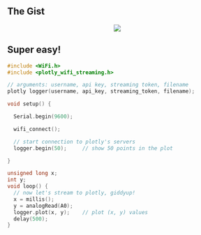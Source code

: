 ## The Gist

<p align="center">
<a href="http://vimeo.com/89003132">
<img src="http://new.tinygrab.com/c751bc2ee24505ea0425b28e9c8f2d1f8aa81ad395.png" />
</a>
</p>



## Super easy!

```C
#include <WiFi.h>
#include <plotly_wifi_streaming.h>

// arguments: username, api key, streaming token, filename
plotly logger(username, api_key, streaming_token, filename);

void setup() {

  Serial.begin(9600);

  wifi_connect();

  // start connection to plotly's servers
  logger.begin(50);     // show 50 points in the plot

}

unsigned long x;
int y;
void loop() {
  // now let's stream to plotly, giddyup!
  x = millis();
  y = analogRead(A0);
  logger.plot(x, y);    // plot (x, y) values
  delay(500);
}
```

